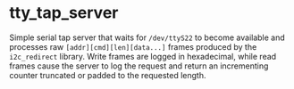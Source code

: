 # tty_tap_server

Simple serial tap server that waits for `/dev/ttyS22` to become available and
processes raw `[addr][cmd][len][data...]` frames produced by the `i2c_redirect`
library. Write frames are logged in hexadecimal, while read frames cause the
server to log the request and return an incrementing counter truncated or
padded to the requested length.

